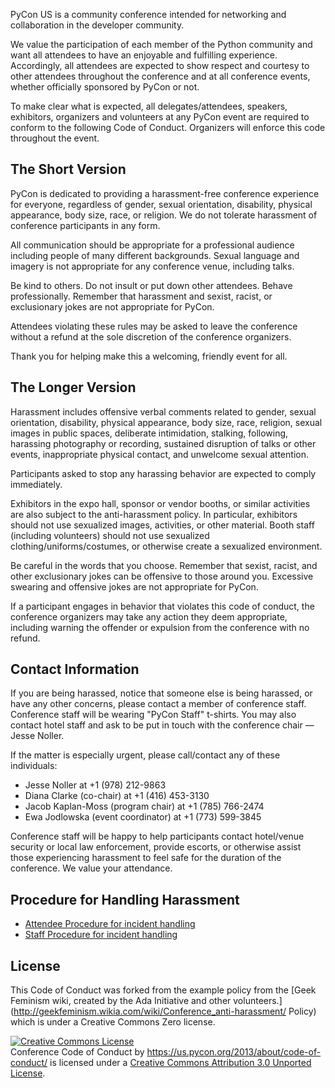 PyCon US is a community conference intended for networking and collaboration in
the developer community.

We value the participation of each member of the Python community and want all
attendees to have an enjoyable and fulfilling experience. Accordingly, all
attendees are expected to show respect and courtesy to other attendees
throughout the conference and at all conference events, whether officially
sponsored by PyCon or not.

To make clear what is expected, all delegates/attendees, speakers, exhibitors,
organizers and volunteers at any PyCon event are required to conform to the
following Code of Conduct. Organizers will enforce this code throughout the
event.

The Short Version 
-----------------

PyCon is dedicated to providing a harassment-free conference experience for
everyone, regardless of gender, sexual orientation, disability, physical
appearance, body size, race, or religion. We do not tolerate harassment of
conference participants in any form.

All communication should be appropriate for a professional audience including
people of many different backgrounds. Sexual language and imagery is not
appropriate for any conference venue, including talks.

Be kind to others. Do not insult or put down other attendees. Behave
professionally. Remember that harassment and sexist, racist, or exclusionary
jokes are not appropriate for PyCon.

Attendees violating these rules may be asked to leave the conference without a
refund at the sole discretion of the conference organizers.

Thank you for helping make this a welcoming, friendly event for all.

The Longer Version 
------------------

Harassment includes offensive verbal comments related to gender, sexual
orientation, disability, physical appearance, body size, race, religion, sexual
images in public spaces, deliberate intimidation, stalking, following,
harassing photography or recording, sustained disruption of talks or other
events, inappropriate physical contact, and unwelcome sexual attention.

Participants asked to stop any harassing behavior are expected to comply
immediately.

Exhibitors in the expo hall, sponsor or vendor booths, or similar activities
are also subject to the anti-harassment policy. In particular, exhibitors
should not use sexualized images, activities, or other material. Booth staff
(including volunteers) should not use sexualized clothing/uniforms/costumes, or
otherwise create a sexualized environment.

Be careful in the words that you choose. Remember that sexist, racist, and
other exclusionary jokes can be offensive to those around you. Excessive
swearing and offensive jokes are not appropriate for PyCon.

If a participant engages in behavior that violates this code of conduct, the
conference organizers may take any action they deem appropriate, including
warning the offender or expulsion from the conference with no refund.

Contact Information 
-------------------

If you are being harassed, notice that someone else is being harassed, or have
any other concerns, please contact a member of conference staff. Conference
staff will be wearing "PyCon Staff" t-shirts. You may also contact hotel staff
and ask to be put in touch with the conference chair &mdash; Jesse Noller.

If the matter is especially urgent, please call/contact any of these
individuals:

- Jesse Noller at +1 (978) 212-9863 
- Diana Clarke (co-chair) at +1 (416) 453-3130 
- Jacob Kaplan-Moss (program chair) at +1 (785) 766-2474 
- Ewa Jodlowska (event coordinator) at +1 (773) 599-3845

Conference staff will be happy to help participants contact hotel/venue
security or local law enforcement, provide escorts, or otherwise assist those
experiencing harassment to feel safe for the duration of the conference. We
value your attendance.

Procedure for Handling Harassment 
------------------------------------------ 

- [Attendee Procedure for incident handling](/2013/about/code-of-conduct/harassment-incidents/) 
- [Staff Procedure for incident handling](https://us.pycon.org/2013/about/code-of-conduct/harassment-incidents-staff/)

License 
-------

This Code of Conduct was forked from the example policy from the [Geek Feminism
wiki, created by the Ada Initiative and other
volunteers.](http://geekfeminism.wikia.com/wiki/Conference_anti-harassment/
Policy) which is under a Creative Commons Zero license.

<a rel="license" href="http://creativecommons.org/licenses/by/3.0/"><img
alt="Creative Commons License" style="border-width:0"
src="http://i.creativecommons.org/l/by/3.0/88x31.png" /></a><br /><span
xmlns:dct="http://purl.org/dc/terms/" href="http://purl.org/dc/dcmitype/Text"
property="dct:title" rel="dct:type">Conference Code of Conduct</span> by <a
xmlns:cc="http://creativecommons.org/ns#"
href="https://us.pycon.org/2013/about/code-of-conduct/"
property="cc:attributionName"
rel="cc:attributionURL">https://us.pycon.org/2013/about/code-of-conduct/</a> is
licensed under a <a rel="license"
href="http://creativecommons.org/licenses/by/3.0/">Creative Commons Attribution
3.0 Unported License</a>.
